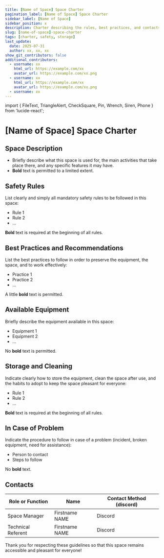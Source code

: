 ```yaml
---
title: [Name of Space] Space Charter
pagination_label: [Name of Space] Space Charter
sidebar_label: [Name of Space]
sidebar_position: x
description: Charter describing the rules, best practices, and contacts for the DeVinci Fablab [name of Space] space.
slug: [name-of-space]-space-charter
tags: [charter, safety, storage]
last_update:
  date: 2025-07-31
  author: xx, xx, xx
show_git_contributors: false
additional_contributors:
  - username: xx
    html_url: https://example.com/xx
    avatar_url: https://example.com/xx.png
  - username: xx
    html_url: https://example.com/xx
    avatar_url: https://example.com/xx.png
  - username: xx
---
```


import { FileText, TriangleAlert, CheckSquare, Pin, Wrench, Siren, Phone } from 'lucide-react';

# [Name of Space] Space Charter

## <FileText /> Space Description

- Briefly describe what this space is used for, the main activities that take place there, and any specific features it may have.
- **Bold** text is permitted to a limited extent.

## <TriangleAlert /> Safety Rules

List clearly and simply all mandatory safety rules to be followed in this space:

- Rule 1
- Rule 2
- …

**Bold** text is required at the beginning of all rules.

## <CheckSquare /> Best Practices and Recommendations

List the best practices to follow in order to preserve the equipment, the space, and to work effectively:

- Practice 1
- Practice 2
- …

A little **bold** text is permitted.

## <Wrench /> Available Equipment

Briefly describe the equipment available in this space:

- Equipment 1
- Equipment 2
- …

No **bold** text is permitted.

## <Pin /> Storage and Cleaning

Indicate clearly how to store the equipment, clean the space after use, and the habits to adopt to keep the space pleasant for everyone:

- Rule 1
- Rule 2
- …

**Bold** text is required at the beginning of all rules.

## <Siren /> In Case of Problem

Indicate the procedure to follow in case of a problem (incident, broken equipment, need for assistance):

- Person to contact
- Steps to follow

No **bold** text.

## <Phone /> Contacts

| Role or Function   | Name           | Contact Method (discord) |
| ------------------ | -------------- | ------------------------ |
| Space Manager      | Firstname NAME | Discord                  |
| Technical Referent | Firstname NAME | Discord                  |

Thank you for respecting these guidelines so that this space remains accessible and pleasant for everyone!
